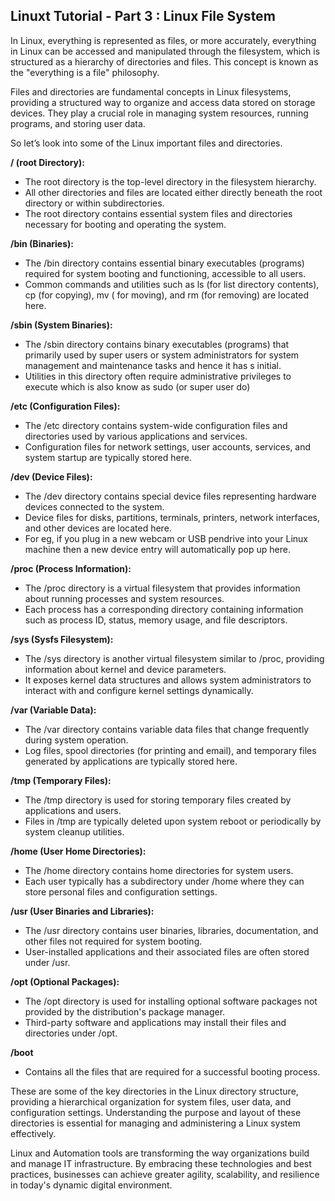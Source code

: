 ## Linuxt Tutorial - Part 3 : Linux File System

In Linux, everything is represented as files, or more accurately, everything in Linux can be accessed and manipulated through the filesystem, which is structured as a hierarchy of directories and files. This concept is known as the "everything is a file" philosophy.

Files and directories are fundamental concepts in Linux filesystems, providing a structured way to organize and access data stored on storage devices. They play a crucial role in managing system resources, running programs, and storing user data.

So let’s look into some of the Linux important files and directories.

**/ (root Directory):**
+ The root directory is the top-level directory in the filesystem hierarchy.
+ All other directories and files are located either directly beneath the root directory or within subdirectories.
+ The root directory contains essential system files and directories necessary for booting and operating the system.

**/bin (Binaries):**
+ The /bin directory contains essential binary executables (programs) required for system booting and functioning, accessible to all users.
+ Common commands and utilities such as ls (for list directory contents), cp (for copying), mv ( for moving), and rm (for removing) are located here.

**/sbin (System Binaries):**
+ The /sbin directory contains binary executables (programs) that primarily used by super users or system administrators for system management and maintenance tasks and hence it has s initial.
+ Utilities in this directory often require administrative privileges to execute which is also know as sudo (or super user do)

**/etc (Configuration Files):**
+ The /etc directory contains system-wide configuration files and directories used by various applications and services.
+ Configuration files for network settings, user accounts, services, and system startup are typically stored here.

**/dev (Device Files):**
+ The /dev directory contains special device files representing hardware devices connected to the system.
+ Device files for disks, partitions, terminals, printers, network interfaces, and other devices are located here.
+ For eg, if you plug in a new webcam or USB pendrive into your Linux machine then a new device entry will automatically pop up here.

**/proc (Process Information):**
+ The /proc directory is a virtual filesystem that provides information about running processes and system resources.
+ Each process has a corresponding directory containing information such as process ID, status, memory usage, and file descriptors.

**/sys (Sysfs Filesystem):**
+ The /sys directory is another virtual filesystem similar to /proc, providing information about kernel and device parameters.
+ It exposes kernel data structures and allows system administrators to interact with and configure kernel settings dynamically.

**/var (Variable Data):**
+ The /var directory contains variable data files that change frequently during system operation.
+ Log files, spool directories (for printing and email), and temporary files generated by applications are typically stored here.

**/tmp (Temporary Files):**
+ The /tmp directory is used for storing temporary files created by applications and users.
+ Files in /tmp are typically deleted upon system reboot or periodically by system cleanup utilities.

**/home (User Home Directories):**
+ The /home directory contains home directories for system users.
+ Each user typically has a subdirectory under /home where they can store personal files and configuration settings.

**/usr (User Binaries and Libraries):**
+ The /usr directory contains user binaries, libraries, documentation, and other files not required for system booting.
+ User-installed applications and their associated files are often stored under /usr.

**/opt (Optional Packages):**
+ The /opt directory is used for installing optional software packages not provided by the distribution's package manager.
+ Third-party software and applications may install their files and directories under /opt.

**/boot**
+ Contains all the files that are required for a successful booting process.

These are some of the key directories in the Linux directory structure, providing a hierarchical organization for system files, user data, and configuration settings. Understanding the purpose and layout of these directories is essential for managing and administering a Linux system effectively.

Linux and Automation tools are transforming the way organizations build and manage IT infrastructure. By embracing these technologies and best practices, businesses can achieve greater agility, scalability, and resilience in today's dynamic digital environment.
